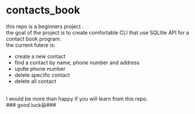 # contacts_book
this repo is a  beginners project .</br>
the goal of the project is to create comfortable CLI that use SQLlite API for a contact book program.</br>
the current futere is:</br>
* create a new contact 
* find  a contact by name, phone number and address
* updte phone number
* delete specific contact
* delete all contact
</br>
I would be more than happy if you will learn from this repo.
</br>
### good luck😃###
